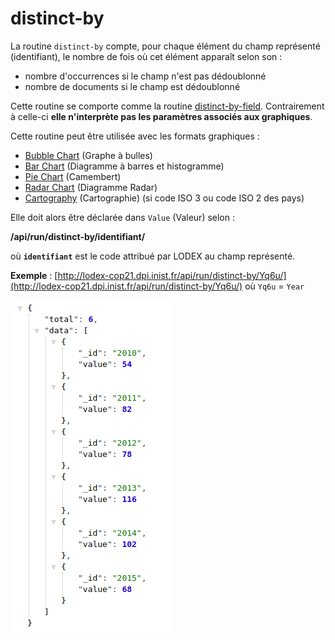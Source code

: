 # distinct-by

La routine `distinct-by` compte, pour chaque élément du champ représenté \(identifiant\), le nombre de fois où cet élément apparaît selon son :

* nombre d'occurrences si le champ n'est pas dédoublonné
* nombre de documents si le champ est dédoublonné

Cette routine se comporte comme la routine [distinct-by-field](distinctbyfield.md). Contrairement à celle-ci **elle n'interprète pas les paramètres associés aux graphiques**. 

Cette routine peut être utilisée avec les formats graphiques :

* [Bubble Chart](../../administration/modele/format/bubblechart.md) \(Graphe à bulles\)
* [Bar Chart](../../administration/modele/format/distribution-charts/barchart.md) \(Diagramme à barres et histogramme\)
* [Pie Chart](../../administration/modele/format/distribution-charts/piechart.md) \(Camembert\)
* [Radar Chart](../../administration/modele/format/distribution-charts/radarchart.md) \(Diagramme Radar\)
* [Cartography](../../administration/modele/format/cartography.md) \(Cartographie\) \(si code ISO 3 ou code ISO 2 des pays\)

Elle doit alors être déclarée dans `Value` \(Valeur\) selon :

**/api/run/distinct-by/identifiant/**

où **`identifiant`** est le code attribué par LODEX au champ représenté.

**Exemple** : [http://lodex-cop21.dpi.inist.fr/api/run/distinct-by/Yq6u/](http://lodex-cop21.dpi.inist.fr/api/run/distinct-by/Yq6u/) où `Yq6u` = `Year`

![R&#xE9;sultat JSON de la routine distinct-by](../../.gitbook/assets/routinedistinctby.png)


